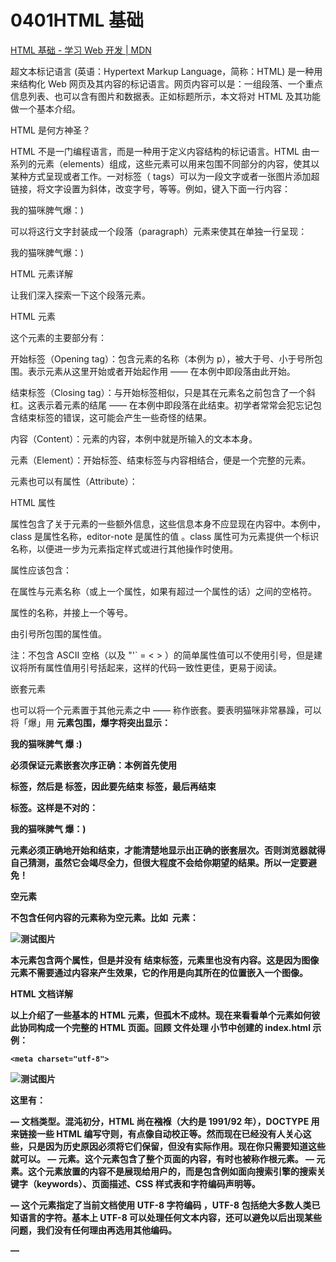 # 0401HTML 基础

[HTML 基础 - 学习 Web 开发 | MDN](https://developer.mozilla.org/zh-CN/docs/Learn/Getting_started_with_the_web/HTML_basics)

超文本标记语言 (英语：Hypertext Markup Language，简称：HTML) 是一种用来结构化 Web 网页及其内容的标记语言。网页内容可以是：一组段落、一个重点信息列表、也可以含有图片和数据表。正如标题所示，本文将对 HTML 及其功能做一个基本介绍。

HTML 是何方神圣？

HTML 不是一门编程语言，而是一种用于定义内容结构的标记语言。HTML 由一系列的元素（elements）组成，这些元素可以用来包围不同部分的内容，使其以某种方式呈现或者工作。一对标签（ tags）可以为一段文字或者一张图片添加超链接，将文字设置为斜体，改变字号，等等。例如，键入下面一行内容：

我的猫咪脾气爆：)

可以将这行文字封装成一个段落（paragraph）元素来使其在单独一行呈现：

<p> 我的猫咪脾气爆：)</p>

HTML 元素详解

让我们深入探索一下这个段落元素。

HTML 元素

这个元素的主要部分有：

开始标签（Opening tag）：包含元素的名称（本例为 p），被大于号、小于号所包围。表示元素从这里开始或者开始起作用 —— 在本例中即段落由此开始。

结束标签（Closing tag）：与开始标签相似，只是其在元素名之前包含了一个斜杠。这表示着元素的结尾 —— 在本例中即段落在此结束。初学者常常会犯忘记包含结束标签的错误，这可能会产生一些奇怪的结果。

内容（Content）：元素的内容，本例中就是所输入的文本本身。

元素（Element）：开始标签、结束标签与内容相结合，便是一个完整的元素。

元素也可以有属性（Attribute）：

HTML 属性

属性包含了关于元素的一些额外信息，这些信息本身不应显现在内容中。本例中，class 是属性名称，editor-note 是属性的值 。class 属性可为元素提供一个标识名称，以便进一步为元素指定样式或进行其他操作时使用。

属性应该包含：

在属性与元素名称（或上一个属性，如果有超过一个属性的话）之间的空格符。

属性的名称，并接上一个等号。

由引号所包围的属性值。

注：不包含 ASCII 空格（以及 "'` = < > ）的简单属性值可以不使用引号，但是建议将所有属性值用引号括起来，这样的代码一致性更佳，更易于阅读。

嵌套元素

也可以将一个元素置于其他元素之中 —— 称作嵌套。要表明猫咪非常暴躁，可以将「爆」用 <strong> 元素包围，爆字将突出显示：

<p> 我的猫咪脾气 <strong> 爆 </strong>:)</p>

必须保证元素嵌套次序正确：本例首先使用 <p> 标签，然后是 <strong> 标签，因此要先结束 <strong> 标签，最后再结束 <p> 标签。这样是不对的：

<p> 我的猫咪脾气 <strong> 爆：)</p></strong>

元素必须正确地开始和结束，才能清楚地显示出正确的嵌套层次。否则浏览器就得自己猜测，虽然它会竭尽全力，但很大程度不会给你期望的结果。所以一定要避免！

空元素

不包含任何内容的元素称为空元素。比如 <img> 元素：

<img src="images/firefox-icon.png" alt="测试图片">

本元素包含两个属性，但是并没有 </img> 结束标签，元素里也没有内容。这是因为图像元素不需要通过内容来产生效果，它的作用是向其所在的位置嵌入一个图像。

HTML 文档详解

以上介绍了一些基本的 HTML 元素，但孤木不成林。现在来看看单个元素如何彼此协同构成一个完整的 HTML 页面。回顾 文件处理 小节中创建的 index.html 示例：

<!DOCTYPE html>


<html>


  <head>


    <meta charset="utf-8">


<title> 测试页面 </title>

  </head>


  <body>


<img src="images/firefox-icon.png" alt="测试图片">

  </body>


</html>


这里有：

<!DOCTYPE html> — 文档类型。混沌初分，HTML 尚在襁褓（大约是 1991/92 年），DOCTYPE 用来链接一些 HTML 编写守则，有点像自动校正等。然而现在已经没有人关心这些，只是因为历史原因必须将它们保留，但没有实际作用。现在你只需要知道这些就可以。

<html></html> — <html> 元素。这个元素包含了整个页面的内容，有时也被称作根元素。

<head></head> — <head> 元素。这个元素放置的内容不是展现给用户的，而是包含例如面向搜索引擎的搜索关键字（keywords）、页面描述、CSS 样式表和字符编码声明等。

<meta charset="utf-8"> — 这个元素指定了当前文档使用 UTF-8 字符编码 ，UTF-8 包括绝大多数人类已知语言的字符。基本上 UTF-8 可以处理任何文本内容，还可以避免以后出现某些问题，我们没有任何理由再选用其他编码。

<title></title> — <title> 元素。这个元素设置页面的标题，显示在浏览器标签页上，同时作为收藏网页的描述文字。

<body></body> — <body> 元素。这个元素包含期望让用户在访问页面时看到的内容，可以是文本、图像、视频、游戏、可播放的音轨或其他内容。

图像

重温一下 <img> 元素：

<img src="images/firefox-icon.png" alt="测试图片">

像之前所讲，该元素通过包含图像文件路径的地址属性 src，可在所在位置嵌入图像。

该元素还包括一个替换文字属性 alt，是图像的描述内容，用于当图像不能被用户看见时显示，不可见的原因可能是：

用户有视觉障碍。视障用户可以使用屏幕阅读器来朗读 alt 属性的内容。

有些错误使图像无法显示。可以试着故意将 src 属性里的路径改错。保存并刷新页面就可以在图像位置看到：

图片内容为文字「测试图片」

alt 属性的关键字即「描述文本」。alt 文本应向用户完整地传递图像要表达的意思。用 "测试图片" 来描述 Firefox 标志并不合适，修改成 "Firefox 标志：一只盘旋在地球上的火狐" 就好多了。

可以试着为图像编写一些更好的 alt 文本。

注：更多信息请参阅 无障碍访问。

标记文本

本段包含了一些最常用的文本标记 HTML 元素。

标题（Heading）

标题元素可用于指定内容的标题和子标题。就像一本书的书名、每章的大标题、小标题，等。HTML 文档也是一样。HTML 包括六个级别的标题，<h1>–<h6> ，一般最多用到 3-4 级标题。

<h1> 主标题 </h1>

<h2> 顶层标题 </h2>

<h3> 子标题 </h3>

<h4> 次子标题 </h4>

可以尝试在 <img> 元素上面添加一个合适的标题。

注：可以发现 MDN 网站上 第一级标题的主题是隐藏的。不要使用标题元素来加大、加粗字体，因为标题对于 无障碍访问 和 搜索引擎优化 等问题非常有意义。要保持页面结构清晰，标题整洁，不要发生标题级别跳跃。

段落（Paragraph）

如上文所讲，<p> 元素是用来指定段落的。通常用于指定常规的文本内容：

<p> 这是一个段落 </p>

试着添加一些文本（在 设计网站的外观 小节）到一个或几个段落中，并把它们放在你的 <img> 元素下方。

列表（List）

Web 上的许多内容都是列表，HTML 有一些特别的列表元素。标记列表通常包括至少两个元素。最常用的列表类型为：

无序列表（Unordered List）中项目的顺序并不重要，就像购物列表。用一个 <ul> 元素包围。

有序列表（Ordered List）中项目的顺序很重要，就像烹调指南。用一个 <ol> 元素包围。

列表的每个项目用一个列表项目（List Item）元素 <li> 包围。

比如，要将下面的段落片段改成一个列表：

<p>Mozilla 是一个全球社区，这里聚集着来自五湖四海的技术人员、思考者和建造者，我们致力于……</p>

可以这样更改标记：

<p>Mozilla 是一个全球社区，这里聚集着来自五湖四海的 </p>

    


<ul> 


<li> 技术人员 </li>

<li> 思考者 </li>

<li> 建造者 </li>

</ul>


<p> 我们致力于……</p>

试着在示例页面中添加一个有序列表和无序列表。

链接

链接非常重要 — 它们赋予 Web 网络属性。要植入一个链接，我们需要使用一个简单的元素 — <a> — a 是 "anchor" （锚）的缩写。要将一些文本添加到链接中，只需如下几步：

选择一些文本。比如「Mozilla 宣言」。

将文本包含在 <a> 元素内，就像这样：

<a>Mozilla 宣言 </a>

为此 <a> 元素添加一个 href 属性，就像这样：

<a href="">Mozilla 宣言 </a>

把属性的值设置为所需网址：

<a href="https://www.mozilla.org/zh-CN/about/manifesto/">Mozilla 宣言 </a>

如果网址开始部分省略了 https:// 或者 http://，可能会得到错误的结果。在完成一个链接后，可以试着点击它来确保指向正确。

href 这个名字可能开始看起来有点令人费解。如果你觉得不好记，那么记住它代表的是超文本引用（ hypertext reference）。

现在就为你的页面添加一个链接吧。

小结

如果你一直跟着这篇文章里的指导做的话，你应该完成了一个像下面这样的页面。（你也可以 从这查看）：

如果你遇到困难，你可以将 Github 上的  完整示例代码 上与你的文件进行比较。

在这里，我们只是介绍了一点点 HTML。要学习更多，访问我们的 HTML 学习主题页面 。

